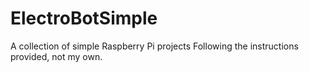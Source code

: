 # ElectroBotSimple
A collection of simple Raspberry Pi projects
Following the instructions provided, not my own.
